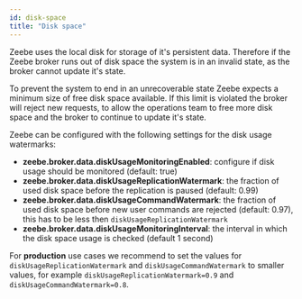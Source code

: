 ```yaml
---
id: disk-space
title: "Disk space"
---
```


Zeebe uses the local disk for storage of it's persistent data. Therefore if the Zeebe broker runs out of disk space the system is in an invalid state, as the broker cannot
update it's state.

To prevent the system to end in an unrecoverable state Zeebe expects a minimum size of free disk space available. If this limit is violated the broker will reject new
requests, to allow the operations team to free more disk space and the broker to continue to update it's state.

Zeebe can be configured with the following settings for the disk usage watermarks:

- **zeebe.broker.data.diskUsageMonitoringEnabled**: configure if disk usage should be monitored (default: true)
- **zeebe.broker.data.diskUsageReplicationWatermark**: the fraction of used disk space before the replication is paused (default: 0.99)
- **zeebe.broker.data.diskUsageCommandWatermark**: the fraction of used disk space before new user commands are rejected (default: 0.97), this has to be less then `diskUsageReplicationWatermark`
- **zeebe.broker.data.diskUsageMonitoringInterval**: the interval in which the disk space usage is checked (default 1 second)

For **production** use cases we recommend to set the values for `diskUsageReplicationWatermark` and `diskUsageCommandWatermark` to smaller values, for example `diskUsageReplicationWatermark=0.9` and `diskUsageCommandWatermark=0.8`.
